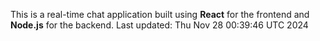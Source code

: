 This is a real-time chat application built using **React** for the frontend and **Node.js** for the backend.
Last updated: Thu Nov 28 00:39:46 UTC 2024
